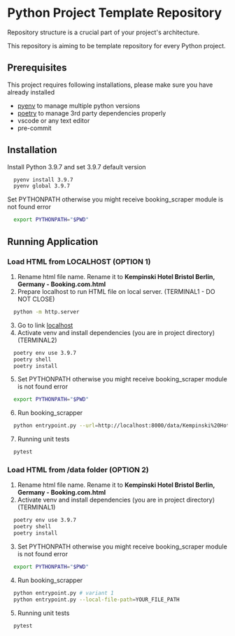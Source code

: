 # Python Project Template Repository


Repository structure is a crucial part of your project's architecture.

This repository is aiming to be template repository for every Python project.

## Prerequisites

This project requires following installations, please make sure you have already installed

- [pyenv](https://github.com/pyenv/pyenv) to manage multiple python versions
- [poetry](https://python-poetry.org/) to manage 3rd party dependencies properly
- vscode or any text editor
- pre-commit

## Installation

Install Python 3.9.7 and set 3.9.7 default version
```bash
  pyenv install 3.9.7
  pyenv global 3.9.7
```
Set PYTHONPATH otherwise you might receive booking_scraper module is not found error
```bash
  export PYTHONPATH="$PWD"
```

## Running Application
### Load HTML from LOCALHOST (OPTION 1)

1. Rename html file name. Rename it to **Kempinski Hotel Bristol Berlin, Germany - Booking.com.html**
2. Prepare localhost to run HTML file on local server. (TERMINAL1 - DO NOT CLOSE)
```bash
  python -m http.server
```
3. Go to link [localhost](http://localhost:8000)
4. Activate venv and install dependencies (you are in project directory) (TERMINAL2)
```bash
  poetry env use 3.9.7
  poetry shell
  poetry install
```
5. Set PYTHONPATH otherwise you might receive booking_scraper module is not found error
```bash
  export PYTHONPATH="$PWD"
```
6. Run booking_scrapper
```bash
  python entrypoint.py --url=http://localhost:8000/data/Kempinski%20Hotel%20Bristol%20Berlin%2C%20Germany%20-%20Booking.com.html
```
7. Running unit tests
```bash
  pytest
```

### Load HTML from /data folder (OPTION 2)

1. Rename html file name. Rename it to **Kempinski Hotel Bristol Berlin, Germany - Booking.com.html**
2. Activate venv and install dependencies (you are in project directory) (TERMINAL1)
```bash
  poetry env use 3.9.7
  poetry shell
  poetry install
```
3. Set PYTHONPATH otherwise you might receive booking_scraper module is not found error
```bash
  export PYTHONPATH="$PWD"
```
4. Run booking_scrapper
```bash
  python entrypoint.py # variant 1
  python entrypoint.py --local-file-path=YOUR_FILE_PATH
```
5. Running unit tests
```bash
  pytest
```